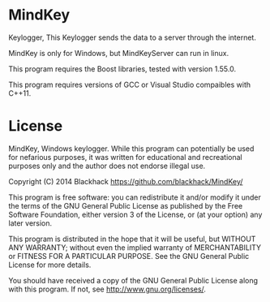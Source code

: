 MindKey
=======

Keylogger,
This Keylogger sends the data to a server through the internet.

MindKey is only for Windows, but MindKeyServer can run in linux.

This program requires the Boost libraries, tested with version 1.55.0.

This program requires versions of GCC or Visual Studio compaibles with C++11.

License
=======
 MindKey, Windows keylogger. 
 While this program can potentially be used for nefarious purposes, 
 it was written for educational and recreational purposes only
 and the author does not endorse illegal use.

 Copyright (C) 2014 Blackhack <https://github.com/blackhack/MindKey/>

 This program is free software: you can redistribute it and/or modify
 it under the terms of the GNU General Public License as published by
 the Free Software Foundation, either version 3 of the License, or
 (at your option) any later version.

 This program is distributed in the hope that it will be useful,
 but WITHOUT ANY WARRANTY; without even the implied warranty of
 MERCHANTABILITY or FITNESS FOR A PARTICULAR PURPOSE.  See the
 GNU General Public License for more details.

 You should have received a copy of the GNU General Public License
 along with this program.  If not, see <http://www.gnu.org/licenses/>.
